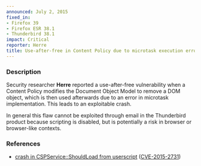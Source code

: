 ```yaml
---
announced: July 2, 2015
fixed_in:
- Firefox 39
- Firefox ESR 38.1
- Thunderbird 38.1
impact: Critical
reporter: Herre
title: Use-after-free in Content Policy due to microtask execution error
---
```


<h3>Description</h3>

<p>Security researcher <strong>Herre</strong> reported a use-after-free
vulnerability when a Content Policy modifies the Document Object Model to
remove a DOM object, which is then used afterwards due to an error in microtask
implementation. This leads to an exploitable crash.
</p>

<p class="note">In general this flaw cannot be exploited through email in the
Thunderbird product because scripting is disabled, but is potentially a risk in
browser or browser-like contexts.</p>

<h3>References</h3>

<ul>
  <li><a href="https://bugzilla.mozilla.org/show_bug.cgi?id=1149891">
       crash in CSPService::ShouldLoad from userscript</a>
(<a href="http://cve.mitre.org/cgi-bin/cvename.cgi?name=CVE-2015-2731"
class="ex-ref">CVE-2015-2731</a>)</li>
</ul>



